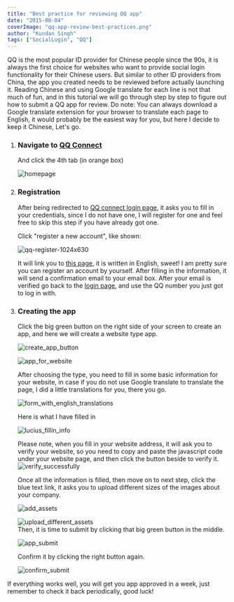 ```yaml
---
title: "Best practice for reviewing QQ app"
date: "2015-08-04"
coverImage: "qq-app-review-best-practices.png"
author: "Kundan Singh"
tags: ["SocialLogin", "QQ"]
---
```


QQ is the most popular ID provider for Chinese people since the 90s, it is always the first choice for websites who want to provide social login functionality for their Chinese users. But similar to other ID providers from China, the app you created needs to be reviewed before actually launching it. Reading Chinese and using Google translate for each line is not that much of fun, and in this tutorial we will go through step by step to figure out how to submit a QQ app for review. Do note: You can always download a Google translate extension for your browser to translate each page to English, it would probably be the easiest way for you, but here I decide to keep it Chinese, Let's go.

1. ### Navigate to [QQ Connect](http://connect.qq.com/)
    
    And click the 4th tab (in orange box)  

    ![homepage](Homepage.png)
    

2. ### Registration
    
    After being redirected to [QQ connect login page](http://connect.qq.com/manage/login), it asks you to fill in your credentials, since I do not have one, I will register for one and feel free to skip this step if you have already got one.
    
    Click "register a new account", like shown:
    
    ![qq-register-1024x630](qq-register-1024x630.png)
    
    It will link you to [this page](http://zc.qq.com/en/index.html?from=pt), it is written in English, sweet! I am pretty sure you can register an account by yourself. After filling in the information, it will send a confirmation email to your email box. After your email is verified go back to the [login page](http://connect.qq.com/manage/login), and use the QQ number you just got to log in with.
    

3. ### Creating the app
    
    Click the big green button on the right side of your screen to create an app, and here we will create a website type app.
    
    ![create_app_button](create_app_button.png)
    
    ![app_for_website](app_for_website.png)
    
    After choosing the type, you need to fill in some basic information for your website, in case if you do not use Google translate to translate the page, I did a little translations for you, there you go.
    
    ![form_with_english_translations](form_with_english_translations.png)
    
    Here is what I have filled in  

    ![lucius_fillin_info](lucius_fillin_info.png)
    
    Please note, when you fill in your website address, it will ask you to verify your website, so you need to copy and paste the javascript code under your website page, and then click the button beside to verify it.  
    ![verify_successfully](verify_successfully.png)
    
    Once all the information is filled, then move on to next step, click the blue text link, it asks you to upload different sizes of the images about your company.
    
    ![add_assets](add_assets.png)
    
    ![upload_different_assets](upload_different_assets.png)  
    Then, it is time to submit by clicking that big green button in the middle.
    
    ![app_submit](app_submit.png)
    
    Confirm it by clicking the right button again.
    
    ![confirm_submit](confirm_submit.png)
    

If everything works well, you will get you app approved in a week, just remember to check it back periodically, good luck!
